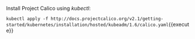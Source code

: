 Install Project Calico using _kubectl_:

`
kubectl apply -f http://docs.projectcalico.org/v2.1/getting-started/kubernetes/installation/hosted/kubeadm/1.6/calico.yaml
`{{execute}}